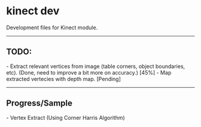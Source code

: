 kinect dev
==========
<p>Development files for Kinect module.</p>

<hr>

<h2>TODO:</h2>
- Extract relevant vertices from image (table corners, object boundaries, etc). (Done, need to improve a bit more on accuracy.) [45%]
- Map extracted vertecies with depth map. [Pending]


<br>
<hr>

<h2>Progress/Sample</h2>
- Vertex Extract (Using Corner Harris Algorithm)
<img src="">
